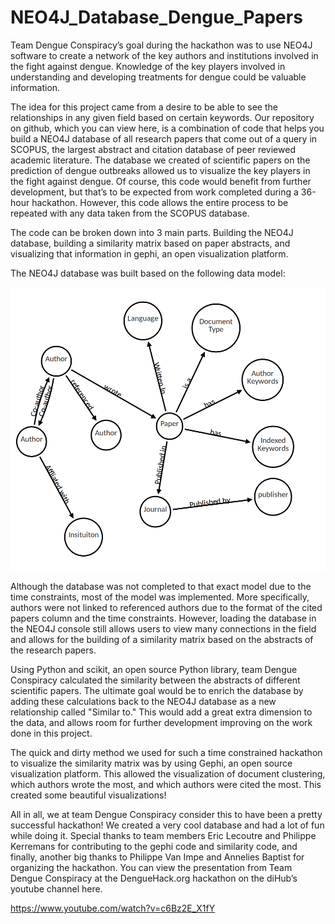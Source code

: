 # NEO4J_Database_Dengue_Papers
Team Dengue Conspiracy’s goal during the hackathon was to use NEO4J software to create a network of the key authors and institutions involved in the fight against dengue. Knowledge of the key players involved in understanding and developing treatments for dengue could be valuable information. 

The idea for this project came from a desire to be able to see the relationships in any given field based on certain keywords. Our repository on github, which you can view here, is a combination of code that helps you build a NEO4J database of all research papers that come out of a query in SCOPUS, the largest abstract and citation database of peer reviewed academic literature. The database we created of scientific papers on the prediction of dengue outbreaks allowed us to visualize the key players in the fight against dengue. Of course, this code would benefit from further development, but that’s to be expected from work completed during a 36-hour hackathon. However, this code allows the entire process to be repeated with any data taken from the SCOPUS database. 

The code can be broken down into 3 main parts. Building the NEO4J database, building a similarity matrix based on paper abstracts, and visualizing that information in gephi, an open visualization platform.

The NEO4J database was built based on the following data model:

![alt tag](https://github.com/hawkdidy/NEO4J_Database_Dengue_Papers/blob/master/data_model.png)

Although the database was not completed to that exact model due to the time constraints, most of the model was implemented. More specifically, authors were not linked to referenced authors due to the format of the cited papers column and the time constraints. However, loading the database in the NEO4J console still allows users to view many connections in the field and allows for the building of a similarity matrix based on the abstracts of the research papers. 

Using Python and scikit, an open source Python library, team Dengue Conspiracy calculated the similarity between the abstracts of different scientific papers. The ultimate goal would be to enrich the database by adding these calculations back to the NEO4J database as a new relationship called "Similar to." This would add a great extra dimension to the data, and allows room for further development improving on the work done in this project. 

The quick and dirty method we used for such a time constrained hackathon to visualize the similarity matrix was by using Gephi, an open source visualization platform. This allowed the visualization of document clustering, which authors wrote the most, and which authors were cited the most. This created some beautiful visualizations!

All in all, we at team Dengue Conspiracy consider this to have been a pretty successful hackathon! We created a very cool database and had a lot of fun while doing it. Special thanks to team members Eric Lecoutre and Philippe Kerremans for contributing to the gephi code and similarity code, and finally, another big thanks to Philippe Van Impe and Annelies Baptist for organizing the hackathon.
You can view the presentation from Team Dengue Conspiracy at the DengueHack.org hackathon on the diHub’s youtube channel here. 

https://www.youtube.com/watch?v=c6Bz2E_X1fY

